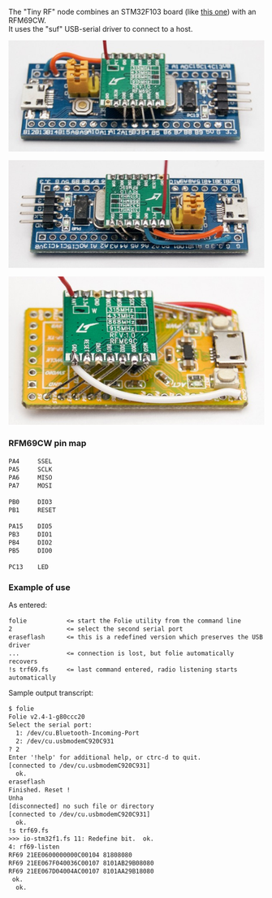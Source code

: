 The "Tiny RF" node combines an STM32F103 board (like [this one][SB]) with an RFM69CW.  
It uses the "suf" USB-serial driver to connect to a host.

  [SB]: http://www.ebay.com/itm/311156408508

![](image1.jpg)

![](image2.jpg)

![](image3.jpg)

### RFM69CW pin map

```text
PA4     SSEL
PA5     SCLK
PA6     MISO
PA7     MOSI

PB0     DIO3
PB1     RESET

PA15    DIO5
PB3     DIO1
PB4     DIO2
PB5     DIO0

PC13    LED
```

### Example of use

As entered:

```text
folie           <= start the Folie utility from the command line
2               <= select the second serial port
eraseflash      <= this is a redefined version which preserves the USB driver
...             <= connection is lost, but folie automatically recovers
!s trf69.fs     <= last command entered, radio listening starts automatically

```

Sample output transcript:

```text
$ folie
Folie v2.4-1-g80ccc20
Select the serial port:
  1: /dev/cu.Bluetooth-Incoming-Port
  2: /dev/cu.usbmodemC920C931
? 2
Enter '!help' for additional help, or ctrc-d to quit.
[connected to /dev/cu.usbmodemC920C931]
  ok.
eraseflash
Finished. Reset !
Unha
[disconnected] no such file or directory
[connected to /dev/cu.usbmodemC920C931]
  ok.
!s trf69.fs
>>> io-stm32f1.fs 11: Redefine bit.  ok.
4: rf69-listen
RF69 21EE0600000000C00104 81808080
RF69 21EE067F040036C00107 8101AB29B08080
RF69 21EE067D04004AC00107 8101AA29B18080
 ok.
  ok.
```

